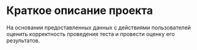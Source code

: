 # Краткое описание проекта
На основании предоставленных данных с действиями пользователей оценить корректность проведения теста и провести оценку его результатов.
